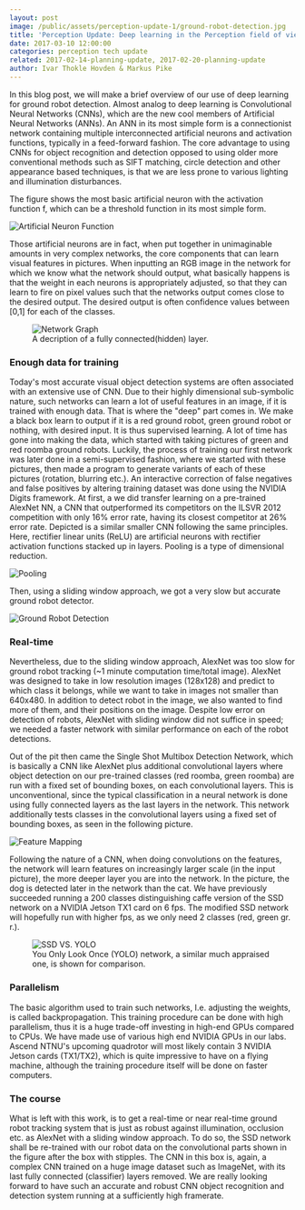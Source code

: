 ```yaml
---
layout: post
image: /public/assets/perception-update-1/ground-robot-detection.jpg
title: 'Perception Update: Deep learning in the Perception field of view'
date: 2017-03-10 12:00:00
categories: perception tech update
related: 2017-02-14-planning-update, 2017-02-20-planning-update
author: Ivar Thokle Hovden & Markus Pike
---
```



In this blog post, we will make a brief overview of our use of deep learning for ground robot detection. Almost analog to deep learning is Convolutional Neural Networks (CNNs), which are the new cool members of Artificial Neural Networks (ANNs). An ANN in its most simple form is a connectionist network containing multiple interconnected artificial neurons and activation functions, typically in a feed-forward fashion. The core advantage to using CNNs for object recognition and detection opposed to using older more conventional methods such as SIFT matching, circle detection and other appearance based techniques, is that we are less prone to various lighting and illumination disturbances.

The figure shows the most basic artificial neuron with the activation function f, which can be a threshold function in its most simple form.

![Artificial Neuron Function](/public/assets/perception-update-1/function.jpg)

Those artificial neurons are in fact, when put together in unimaginable amounts in very complex networks, the core components that can learn visual features in pictures. When inputting an RGB image in the network for which we know what the network should output, what basically happens is that the weight in each neurons is appropriately adjusted, so that they can learn to fire on pixel values such that the networks output comes close to the desired output. The desired output is often confidence values between [0,1] for each of the classes.

<figure>
  <img alt="Network Graph" src="/public/assets/perception-update-1/network-graph.jpg" />
  <figcaption>A decription of a fully connected(hidden) layer.</figcaption>
</figure>

### Enough data for training

Today's most accurate visual object detection systems are often associated with an extensive use of CNN. Due to their highly dimensional sub-symbolic nature, such networks can learn a lot of useful features in an image, if it is trained with enough data. That is where the "deep" part comes in. We make a black box learn to output if it is a red ground robot, green ground robot or nothing, with desired input. It is thus supervised learning. A lot of time has gone into making the data, which started with taking pictures of green and red roomba ground robots. Luckily, the process of training our first network was later done in a semi-supervised fashion, where we started with these pictures, then made a program to generate variants of each of these pictures (rotation, blurring etc.). An interactive correction of false negatives and false positives by altering training dataset was done using the NVIDIA Digits framework. At first, a we did transfer learning on a pre-trained AlexNet NN, a CNN that outperformed its competitors on the ILSVR 2012 competition with only 16% error rate, having its closest competitor at 26% error rate. Depicted is a similar smaller CNN following the same principles. Here, rectifier linear units (ReLU) are artificial neurons with rectifier activation functions stacked up in layers. Pooling is a type of dimensional reduction.

![Pooling](/public/assets/perception-update-1/pooling.jpg)

Then, using a sliding window approach, we got a very slow but accurate ground robot detector.

![Ground Robot Detection](/public/assets/perception-update-1/ground-robot-detection.jpg)

### Real-time

Nevertheless, due to the sliding window approach, AlexNet was too slow for ground robot tracking (~1 minute computation time/total image). AlexNet was designed to take in low resolution images (128x128) and predict to which class it belongs, while we want to take in images not smaller than 640x480. In addition to detect robot in the image, we also wanted to find more of them, and their positions on the image. Despite low error on detection of robots, AlexNet with sliding window did not suffice in speed; we needed a faster network with similar performance on each of the robot detections.

Out of the pit then came the Single Shot Multibox Detection Network, which is basically a CNN like AlexNet plus additional convolutional layers where object detection on our pre-trained classes (red roomba, green roomba) are run with a fixed set of bounding boxes, on each convolutional layers. This is unconventional, since the typical classification in a neural network is done using fully connected layers as the last layers in the network. This network additionally tests classes in the convolutional layers using a fixed set of bounding boxes, as seen in the following picture.

![Feature Mapping](/public/assets/perception-update-1/feature-mapping.jpg)

Following the nature of a CNN, when doing convolutions on the features, the network will learn features on increasingly larger scale (in the input picture), the more deeper layer you are into the network. In the picture, the dog is detected later in the network than the cat. We have previously succeeded running a 200 classes distinguishing caffe version of the SSD network on a NVIDIA Jetson TX1 card on 6 fps. The modified SSD network will hopefully run with higher fps, as we only need 2 classes (red, green gr. r.).

<figure>
  <img alt="SSD VS. YOLO" src="/public/assets/perception-update-1/ssd-vs-yolo.jpg" />
  <figcaption>You Only Look Once (YOLO) network, a similar much appraised one, is shown for comparison.</figcaption>
</figure>

### Parallelism

The basic algorithm used to train such networks, I.e. adjusting the weights, is called backpropagation. This training procedure can be done with high parallelism, thus it is a huge trade-off investing in high-end GPUs compared to CPUs. We have made use of various high end NVIDIA GPUs in our labs. Ascend NTNU's upcoming quadrotor will most likely contain 3 NVIDIA Jetson cards (TX1/TX2), which is quite impressive to have on a flying machine, although the training procedure itself will be done on faster computers.

### The course

What is left with this work, is to get a real-time or near real-time ground robot tracking system that is just as robust against illumination, occlusion etc. as AlexNet with a sliding window approach. To do so, the SSD network shall be re-trained with our robot data on the convolutional parts shown in the figure after the box with stipples. The CNN in this box is, again, a complex CNN trained on a huge image dataset such as ImageNet, with its last fully connected (classifier) layers removed. We are really looking forward to have such an accurate and robust CNN object recognition and detection system running at a sufficiently high framerate.
